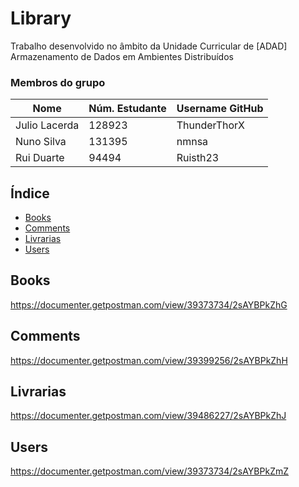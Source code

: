 # Library

Trabalho desenvolvido no âmbito da Unidade Curricular de [ADAD] Armazenamento de Dados em Ambientes Distribuídos

### Membros do grupo
| Nome            | Núm. Estudante | Username GitHub         |
|----------------|----------------|-------------------------|
| Julio Lacerda   | 128923         | ThunderThorX            |
| Nuno Silva      | 131395         | nmnsa                   |
| Rui Duarte      | 94494          | Ruisth23                |


## Índice
* [Books](#books)
* [Comments](#comments)
* [Livrarias](#livrarias)
* [Users](#users)

## Books
https://documenter.getpostman.com/view/39373734/2sAYBPkZhG

## Comments
https://documenter.getpostman.com/view/39399256/2sAYBPkZhH

## Livrarias
https://documenter.getpostman.com/view/39486227/2sAYBPkZhJ

## Users
https://documenter.getpostman.com/view/39373734/2sAYBPkZmZ